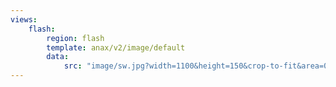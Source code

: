 ```yaml
---
views:
    flash:
        region: flash
        template: anax/v2/image/default
        data:
            src: "image/sw.jpg?width=1100&height=150&crop-to-fit&area=0,0,50,0"
---
```

